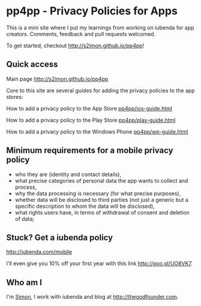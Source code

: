 # pp4pp - Privacy Policies for Apps

This is a mini site where I put my learnings from working on iubenda for app creators. Comments, feedback and pull requests welcomed.

To get started, checkout <http://s2imon.github.io/pp4pp>!



## Quick access

Main page <http://s2imon.github.io/pp4pp>

Core to this site are several guides for adding the privacy policies to the app stores:

How to add a privacy policy to the App Store [pp4pp/ios-guide.html](http://s2imon.github.io/pp4pp/ios-guide.html)

How to add a privacy policy to the Play Store [pp4pp/play-guide.html](http://s2imon.github.io/pp4pp/play-guide.html)

How to add a privacy policy to the Windows Phone [pp4pp/wp-guide.html](http://s2imon.github.io/pp4pp/wp-guide.html)



## Minimum requirements for a mobile privacy policy

- who they are (identity and contact details),
- what precise categories of personal data the app wants to collect and process,
- why the data processing is necessary (for what precise purposes),
- whether data will be disclosed to third parties (not just a generic but a specific description to whom the data will be disclosed),
- what rights users have, in terms of withdrawal of consent and deletion of data;



## Stuck? Get a iubenda policy

<http://iubenda.com/mobile>

I'll even give you 10% off your first year with this link <http://goo.gl/UO8VK7>.



## Who am I

I'm [Simon](http://twitter.com/s2imon), I work with iubenda and blog at <http://thegodfounder.com>.
